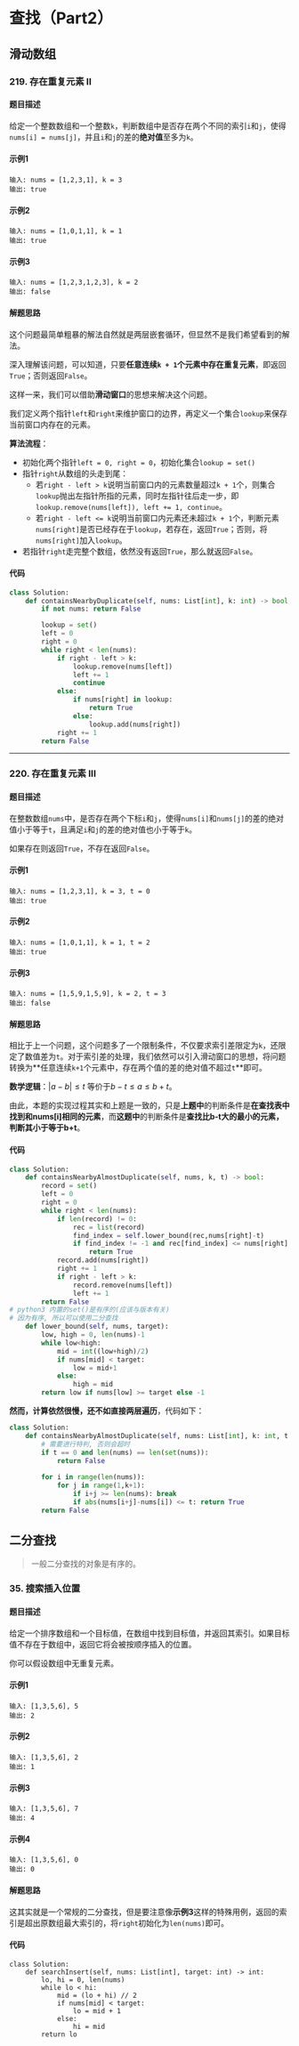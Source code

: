 # 查找（Part2）

## 滑动数组

### 219. 存在重复元素 II

#### 题目描述

给定一个整数数组和一个整数`k`，判断数组中是否存在两个不同的索引`i`和`j`，使得`nums[i] = nums[j]`，并且`i`和`j`的差的**绝对值**至多为`k`。

#### 示例1

```
输入: nums = [1,2,3,1], k = 3
输出: true
```

#### 示例2

```
输入: nums = [1,0,1,1], k = 1
输出: true
```

#### 示例3

```
输入: nums = [1,2,3,1,2,3], k = 2
输出: false
```

#### 解题思路

这个问题最简单粗暴的解法自然就是两层嵌套循环，但显然不是我们希望看到的解法。

深入理解该问题，可以知道，只要**任意连续`k + 1`个元素中存在重复元素**，即返回`True`；否则返回`False`。

这样一来，我们可以借助**滑动窗口**的思想来解决这个问题。

我们定义两个指针`left`和`right`来维护窗口的边界，再定义一个集合`lookup`来保存当前窗口内存在的元素。

**算法流程**：

- 初始化两个指针`left = 0, right = 0`，初始化集合`lookup = set()`
- 指针`right`从数组的头走到尾：
  - 若`right - left > k`说明当前窗口内的元素数量超过`k + 1`个，则集合`lookup`抛出左指针所指的元素，同时左指针往后走一步，即`lookup.remove(nums[left]), left += 1, continue`。
  - 若`right - left <= k`说明当前窗口内元素还未超过`k + 1`个，判断元素`nums[right]`是否已经存在于`lookup`，若存在，返回`True`；否则，将`nums[right]`加入`lookup`。
- 若指针`right`走完整个数组，依然没有返回`True`，那么就返回`False`。

#### 代码

```python
class Solution:
    def containsNearbyDuplicate(self, nums: List[int], k: int) -> bool:
        if not nums: return False

        lookup = set()
        left = 0
        right = 0
        while right < len(nums):
            if right - left > k:
                lookup.remove(nums[left])
                left += 1
                continue
            else:
                if nums[right] in lookup:
                    return True
                else:
                    lookup.add(nums[right])
            right += 1
        return False
```

---

### 220. 存在重复元素 III

#### 题目描述

在整数数组`nums`中，是否存在两个下标`i`和`j`，使得`nums[i]`和`nums[j]`的差的绝对值小于等于`t`，且满足`i`和`j`的差的绝对值也小于等于`k`。

如果存在则返回`True`，不存在返回`False`。

#### 示例1

```
输入: nums = [1,2,3,1], k = 3, t = 0
输出: true
```

#### 示例2

```
输入: nums = [1,0,1,1], k = 1, t = 2
输出: true
```

#### 示例3

```
输入: nums = [1,5,9,1,5,9], k = 2, t = 3
输出: false
```

#### 解题思路

相比于上一个问题，这个问题多了一个限制条件，不仅要求索引差限定为`k`，还限定了数值差为`t`。对于索引差的处理，我们依然可以引入滑动窗口的思想，将问题转换为**任意连续`k+1`个元素中，存在两个值的差的绝对值不超过`t`**即可。

**数学逻辑**：$|a - b| \le t$ 等价于$b-t\le a \le b+t$。

由此，本题的实现过程其实和上题是一致的，只是**上题中**的判断条件是**在查找表中找到和nums[i]相同的元素**，而**这题中**的判断条件是**查找比b-t大的最小的元素，判断其小于等于b+t**。

#### 代码

```python
class Solution:
    def containsNearbyAlmostDuplicate(self, nums, k, t) -> bool:
        record = set()
        left = 0
        right = 0
        while right < len(nums):
            if len(record) != 0:
                rec = list(record)
                find_index = self.lower_bound(rec,nums[right]-t)
                if find_index != -1 and rec[find_index] <= nums[right] + t:
                    return True
            record.add(nums[right])
            right += 1
            if right - left > k:
                record.remove(nums[left])
                left += 1 
        return False
# python3 内置的set()是有序的(应该与版本有关)
# 因为有序, 所以可以使用二分查找
    def lower_bound(self, nums, target):
        low, high = 0, len(nums)-1
        while low<high:
            mid = int((low+high)/2)
            if nums[mid] < target:
                low = mid+1
            else:
                high = mid
        return low if nums[low] >= target else -1
```

**然而，计算依然很慢，还不如直接两层遍历**，代码如下：

```python
class Solution:
    def containsNearbyAlmostDuplicate(self, nums: List[int], k: int, t: int) -> bool:
        # 需要进行特判, 否则会超时
        if t == 0 and len(nums) == len(set(nums)):
            return False
        
        for i in range(len(nums)):
            for j in range(1,k+1):
                if i+j >= len(nums): break
                if abs(nums[i+j]-nums[i]) <= t: return True
        return False
```

## 二分查找

> 一般二分查找的对象是有序的。

### 35. 搜索插入位置

#### 题目描述

给定一个排序数组和一个目标值，在数组中找到目标值，并返回其索引。如果目标值不存在于数组中，返回它将会被按顺序插入的位置。

你可以假设数组中无重复元素。

#### 示例1

```
输入: [1,3,5,6], 5
输出: 2
```

#### 示例2

```
输入: [1,3,5,6], 2
输出: 1
```

#### 示例3

```
输入: [1,3,5,6], 7
输出: 4
```

#### 示例4

```
输入: [1,3,5,6], 0
输出: 0
```

#### 解题思路

这其实就是一个常规的二分查找，但是要注意像**示例3**这样的特殊用例，返回的索引是超出原数组最大索引的，将`right`初始化为`len(nums)`即可。

#### 代码

```
class Solution:
    def searchInsert(self, nums: List[int], target: int) -> int:        
        lo, hi = 0, len(nums)
        while lo < hi:
            mid = (lo + hi) // 2
            if nums[mid] < target:
                lo = mid + 1
            else:
                hi = mid
        return lo
```

